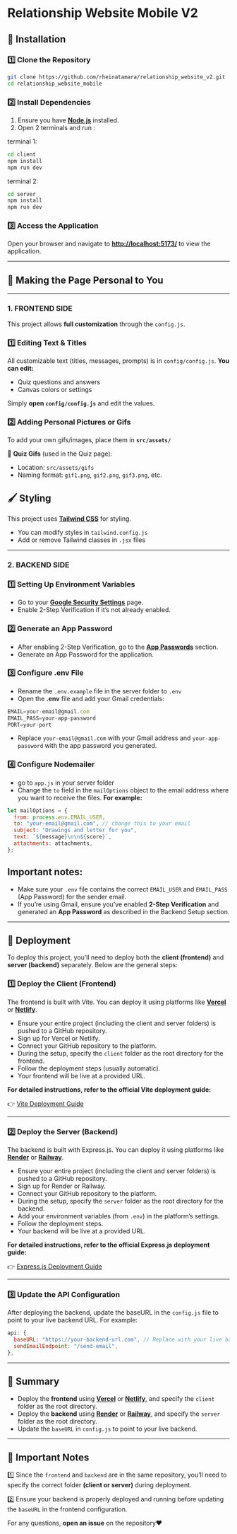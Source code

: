# Relationship Website Mobile V2

## 🚀 Installation

### 1️⃣ Clone the Repository

```bash
git clone https://github.com/rheinatamara/relationship_website_v2.git
cd relationship_website_mobile
```

### 2️⃣ Install Dependencies

1. Ensure you have **[Node.js](https://nodejs.org/)** installed.
2. Open 2 terminals and run :

terminal 1:

```bash
cd client
npm install
npm run dev
```

terminal 2:

```bash
cd server
npm install
npm run dev
```

### 3️⃣ Access the Application

Open your browser and navigate to **[http://localhost:5173/](http://localhost:5173/)** to view the application.

---

## 🎨 Making the Page Personal to You

---

### **1. FRONTEND SIDE**

This project allows **full customization** through the `config.js`.

### **1️⃣ Editing Text & Titles**

All customizable text (titles, messages, prompts) is in `config/config.js`. **You can edit:**

- Quiz questions and answers
- Canvas colors or settings

Simply **open `config/config.js`** and edit the values.

### **2️⃣ Adding Personal Pictures or Gifs**

To add your own gifs/images, place them in **`src/assets/`**

📌 **Quiz Gifs** (used in the Quiz page):

- Location: `src/assets/gifs`
- Naming format: `gif1.png`, `gif2.png`, `gif3.png`, etc.

## 🖌️ Styling

This project uses **[Tailwind CSS](https://tailwindcss.com/)** for styling.

- You can modify styles in `tailwind.config.js`
- Add or remove Tailwind classes in `.jsx` files

---

### **2. BACKEND SIDE**

### **1️⃣ Setting Up Environment Variables**

- Go to your **[Google Security Settings](https://myaccount.google.com/security)** page.
- Enable 2-Step Verification if it’s not already enabled.

### **2️⃣ Generate an App Password**

- After enabling 2-Step Verification, go to the **[App Passwords](https://myaccount.google.com/u/3/apppasswords)** section.
- Generate an App Password for the application.

### **3️⃣ Configure .env File**

- Rename the `.env.example` file in the server folder to `.env`
- Open the **.env** file and add your Gmail credentials:

```js
EMAIL=your-email@gmail.com
EMAIL_PASS=your-app-password
PORT=your-port
```

- Replace `your-email@gmail.com` with your Gmail address and `your-app-password` with the app password you generated.

### **4️⃣ Configure Nodemailer**

- go to `app.js` in your server folder
- Change the `to` field in the `mailOptions` object to the email address where you want to receive the files. **For example:**

```js
let mailOptions = {
  from: process.env.EMAIL_USER,
  to: "your-email@gmail.com", // change this to your email
  subject: "Drawings and letter for you",
  text: `${message}\n\n${score}`,
  attachments: attachments,
};
```

## Important notes:

- Make sure your `.env` file contains the correct `EMAIL_USER` and `EMAIL_PASS` (App Password) for the sender email.
- If you’re using Gmail, ensure you’ve enabled **2-Step Verification** and generated an **App Password** as described in the Backend Setup section.

---

## 🚀 **Deployment**

To deploy this project, you’ll need to deploy both the **client (frontend)** and **server (backend)** separately. Below are the general steps:

### **1️⃣ Deploy the Client (Frontend)**

The frontend is built with Vite. You can deploy it using platforms like **[Vercel](https://vercel.com/)** or **[Netlify](https://www.netlify.com/)**.

- Ensure your entire project (including the client and server folders) is pushed to a GitHub repository.
- Sign up for Vercel or Netlify.
- Connect your GitHub repository to the platform.
- During the setup, specify the `client` folder as the root directory for the frontend.
- Follow the deployment steps (usually automatic).
- Your frontend will be live at a provided URL.

**For detailed instructions, refer to the official Vite deployment guide:**

👉 [Vite Deployment Guide](https://vite.dev/guide/static-deploy.html)

---

### **2️⃣ Deploy the Server (Backend)**

The backend is built with Express.js. You can deploy it using platforms like **[Render](https://render.com/)** or **[Railway](https://railway.com/)**.

- Ensure your entire project (including the client and server folders) is pushed to a GitHub repository.
- Sign up for Render or Railway.
- Connect your GitHub repository to the platform.
- During the setup, specify the `server` folder as the root directory for the backend.
- Add your environment variables (from `.env`) in the platform’s settings.
- Follow the deployment steps.
- Your backend will be live at a provided URL.

**For detailed instructions, refer to the official Express.js deployment guide:**

👉 [Express.js Deployment Guide](https://expressjs.com/en/advanced/best-practice-performance.html#deployment)

---

### **3️⃣ Update the API Configuration**

After deploying the backend, update the baseURL in the `config.js` file to point to your live backend URL. For example:

```js
api: {
  baseURL: "https://your-backend-url.com", // Replace with your live backend URL
  sendEmailEndpoint: "/send-email",
},
```

---

## 📜 **Summary**

- Deploy the **frontend** using **[Vercel](https://vercel.com/)** or **[Netlify](https://www.netlify.com/)**, and specify the `client` folder as the root directory.
- Deploy the **backend** using **[Render](https://render.com/)** or **[Railway](https://railway.com/)**, and specify the `server` folder as the root directory.
- Update the `baseURL` in `config.js` to point to your live backend.

---

## 🔧 **Important Notes**

1️⃣ Since the `frontend` and `backend` are in the same repository, you’ll need to specify the correct folder **(client or server)** during deployment.

2️⃣ Ensure your backend is properly deployed and running before updating the `baseURL` in the frontend configuration.

For any questions, **open an issue** on the repository❤️
